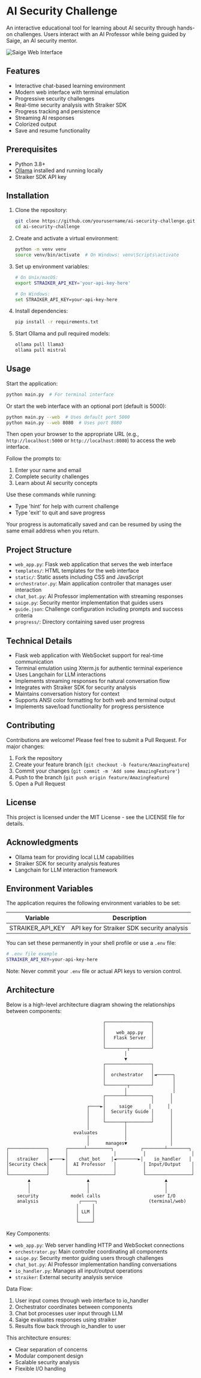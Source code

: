 # AI Security Challenge

An interactive educational tool for learning about AI security through hands-on challenges. Users interact with an AI Professor while being guided by Saige, an AI security mentor.

![Saige Web Interface](saige.gif)

## Features

- Interactive chat-based learning environment
- Modern web interface with terminal emulation
- Progressive security challenges
- Real-time security analysis with Straiker SDK
- Progress tracking and persistence
- Streaming AI responses
- Colorized output
- Save and resume functionality

## Prerequisites

- Python 3.8+
- [Ollama](https://ollama.ai/) installed and running locally
- Straiker SDK API key

## Installation

1. Clone the repository:
   ```bash
   git clone https://github.com/yourusername/ai-security-challenge.git
   cd ai-security-challenge
   ```

2. Create and activate a virtual environment:
   ```bash
   python -m venv venv
   source venv/bin/activate  # On Windows: venv\Scripts\activate
   ```

3. Set up environment variables:
   ```bash
   # On Unix/macOS:
   export STRAIKER_API_KEY='your-api-key-here'
   
   # On Windows:
   set STRAIKER_API_KEY=your-api-key-here
   ```

4. Install dependencies:
   ```bash
   pip install -r requirements.txt
   ```

5. Start Ollama and pull required models:
   ```bash
   ollama pull llama3
   ollama pull mistral
   ```

## Usage

Start the application:
```bash
python main.py  # For terminal interface
```

Or start the web interface with an optional port (default is 5000):
```bash
python main.py --web  # Uses default port 5000
python main.py --web 8080  # Uses port 8080
```

Then open your browser to the appropriate URL (e.g., `http://localhost:5000` or `http://localhost:8080`) to access the web interface.

Follow the prompts to:
1. Enter your name and email
2. Complete security challenges
3. Learn about AI security concepts

Use these commands while running:
- Type 'hint' for help with current challenge
- Type 'exit' to quit and save progress

Your progress is automatically saved and can be resumed by using the same email address when you return.

## Project Structure

- `web_app.py`: Flask web application that serves the web interface
- `templates/`: HTML templates for the web interface
- `static/`: Static assets including CSS and JavaScript
- `orchestrator.py`: Main application controller that manages user interaction
- `chat_bot.py`: AI Professor implementation with streaming responses
- `saige.py`: Security mentor implementation that guides users
- `guide.json`: Challenge configuration including prompts and success criteria
- `progress/`: Directory containing saved user progress

## Technical Details

- Flask web application with WebSocket support for real-time communication
- Terminal emulation using Xterm.js for authentic terminal experience
- Uses Langchain for LLM interactions
- Implements streaming responses for natural conversation flow
- Integrates with Straiker SDK for security analysis
- Maintains conversation history for context
- Supports ANSI color formatting for both web and terminal output
- Implements save/load functionality for progress persistence

## Contributing

Contributions are welcome! Please feel free to submit a Pull Request. For major changes:

1. Fork the repository
2. Create your feature branch (`git checkout -b feature/AmazingFeature`)
3. Commit your changes (`git commit -m 'Add some AmazingFeature'`)
4. Push to the branch (`git push origin feature/AmazingFeature`)
5. Open a Pull Request

## License

This project is licensed under the MIT License - see the LICENSE file for details.

## Acknowledgments

- Ollama team for providing local LLM capabilities
- Straiker SDK for security analysis features
- Langchain for LLM interaction framework

## Environment Variables

The application requires the following environment variables to be set:

| Variable | Description |
|----------|-------------|
| STRAIKER_API_KEY | API key for Straiker SDK security analysis |

You can set these permanently in your shell profile or use a `.env` file:

```bash
# .env file example
STRAIKER_API_KEY=your-api-key-here
```

Note: Never commit your `.env` file or actual API keys to version control.

## Architecture

Below is a high-level architecture diagram showing the relationships between components:

```
                                    ┌─────────────────┐
                                    │                 │
                                    │    web_app.py   │
                                    │   Flask Server  │
                                    │                 │
                                    └────────┬────────┘
                                            │
                                            ▼
                                    ┌─────────────────┐
                                    │                 │
                                    │  orchestrator   │◄──────┐
                                    │                 │       │
                                    └────────┬────────┘       │
                                            │                 │
                                    ┌───────┴─────────┐      │
                                    │                 │      │
                              ┌────►│     saige      │      │
                              │     │  Security Guide │      │
                              │     │                 │      │
                              │     └───────┬─────────┘      │
                              │             │                │
                         evaluates          │                │
                              │             │                │
                              │      manages▼                │
┌──────────────┐      ┌──────┴─────────┐          ┌────────┴────────┐
│              │      │                 │          │                 │
│   straiker   │◄────►│    chat_bot    │◄────────►│    io_handler   │
│Security Check│      │  AI Professor   │          │ Input/Output    │
│              │      │                 │          │                 │
└──────────────┘      └─────────────────┘          └─────────────────┘
        ▲                     ▲                            ▲
        │                     │                            │
        │                     │                            │
    security            model calls                    user I/O
    analysis               ┌─────┐                   (terminal/web)
                          │     │
                          │ LLM │
                          │     │
                          └─────┘
```

Key Components:
- `web_app.py`: Web server handling HTTP and WebSocket connections
- `orchestrator.py`: Main controller coordinating all components
- `saige.py`: Security mentor guiding users through challenges
- `chat_bot.py`: AI Professor implementation handling conversations
- `io_handler.py`: Manages all input/output operations
- `straiker`: External security analysis service

Data Flow:
1. User input comes through web interface to io_handler
2. Orchestrator coordinates between components
3. Chat bot processes user input through LLM
4. Saige evaluates responses using straiker
5. Results flow back through io_handler to user

This architecture ensures:
- Clear separation of concerns
- Modular component design
- Scalable security analysis
- Flexible I/O handling
